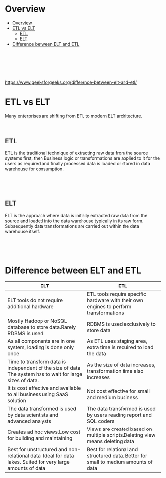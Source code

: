 # Overview

- [Overview](#overview)
- [ETL vs ELT](#etl-vs-elt)
  - [ETL](#etl)
  - [ELT](#elt)
- [Difference between ELT and ETL](#difference-between-elt-and-etl)

&nbsp;

&nbsp;

&nbsp;

https://www.geeksforgeeks.org/difference-between-elt-and-etl/

# ETL vs ELT

Many enterprises are shifting from ETL to modern ELT architecture.

&nbsp;

## ETL

ETL is the traditional technique of extracting raw data from the source systems first, then Business logic or transformations are applied to it
for the users as required and finally processed data is loaded or stored in data warehouse for consumption.

&nbsp;

&nbsp;

## ELT

ELT is the approach where data is initially extracted raw data from the source and loaded into the data warehouse typically in its raw form.
Subsequently data transformations are carried out within the data warehouse itself.

&nbsp;

&nbsp;

# Difference between ELT and ETL

| ELT                                                                                                        | ETL                                                                                   |
| ---------------------------------------------------------------------------------------------------------- | ------------------------------------------------------------------------------------- |
| ELT tools do not require additional hardware                                                               | ETL tools require specific hardware with their own engines to perform transformations |
| Mostly Hadoop or NoSQL database to store data.Rarely RDBMS is used                                         | RDBMS is used exclusively to store data                                               |
| As all components are in one system, loading is done only once                                             | As ETL uses staging area, extra time is required to load the data                     |
| Time to transform data is independent of the size of data The system has to wait for large sizes of data.  | As the size of data increases, transformation time also increases                     |
| It is cost effective and available to all business using SaaS solution                                     | Not cost effective for small and medium business                                      |
| The data transformed is used by data scientists and advanced analysts                                      | The data transformed is used by users reading report and SQL coders                   |
| Creates ad hoc views.Low cost for building and maintaining                                                 | Views are created based on multiple scripts.Deleting view means deleting data         |
| Best for unstructured and non-relational data. Ideal for data lakes. Suited for very large amounts of data | Best for relational and structured data. Better for small to medium amounts of data   |
